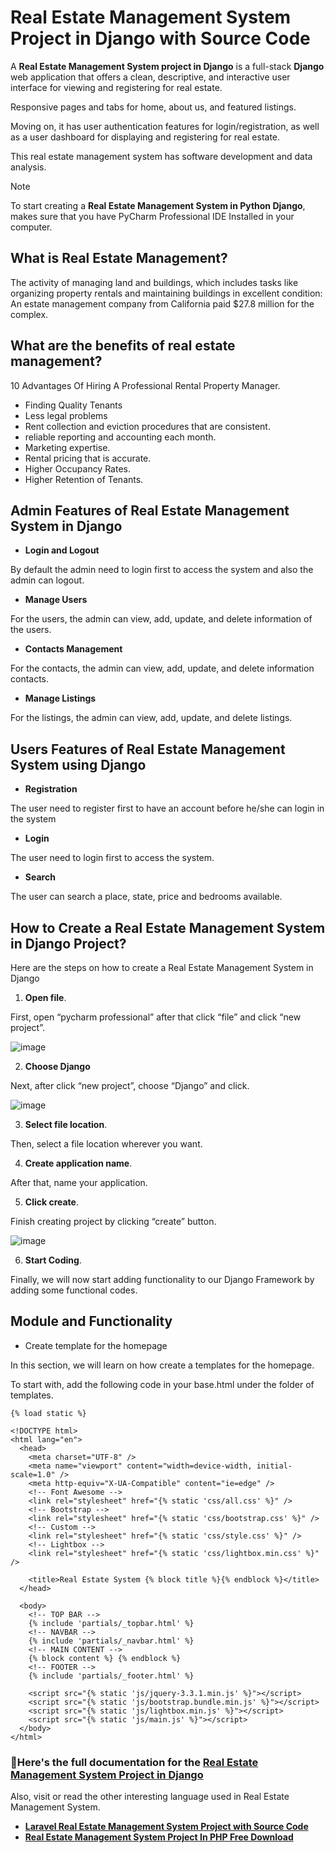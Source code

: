 # Real Estate Management System Project in Django with Source Code

A **Real Estate Management System project in Django** is a full-stack **Django** web application that offers a clean, descriptive, and interactive user interface for viewing and registering for real estate.

Responsive pages and tabs for home, about us, and featured listings.

Moving on, it has user authentication features for login/registration, as well as a user dashboard for displaying and registering for real estate.

This real estate management system has software development and data analysis.
>[!NOTE]
> To start creating a **Real Estate Management System in Python Django**, makes sure that you have PyCharm Professional IDE Installed in your computer.

## What is Real Estate Management?

The activity of managing land and buildings, which includes tasks like organizing property rentals and maintaining buildings in excellent condition: An estate management company from California paid $27.8 million for the complex.

## What are the benefits of real estate management?

10 Advantages Of Hiring A Professional Rental Property Manager.

* Finding Quality Tenants
* Less legal problems
* Rent collection and eviction procedures that are consistent.
* reliable reporting and accounting each month.
* Marketing expertise.
* Rental pricing that is accurate.
* Higher Occupancy Rates.
* Higher Retention of Tenants.


## Admin Features of Real Estate Management System in Django

*  **Login and Logout**

By default the admin need to login first to access the system and also the admin can logout.

* **Manage Users**

For the users, the admin can view, add, update, and delete information of the users.

* **Contacts Management**

For the contacts, the admin can view, add, update, and delete information contacts.

* **Manage Listings**

For the listings, the admin can view, add, update, and delete listings.

## Users Features of Real Estate Management System using Django

* **Registration**

The user need to register first to have an account before he/she can login in the system

* **Login**

The user need to login first to access the system.

* **Search**

The user can search a place, state, price and bedrooms available.

## How to Create a Real Estate Management System in Django Project?

Here are the steps on how to create a Real Estate Management System in Django

1. **Open file**.

First, open “pycharm professional” after that click “file” and click “new project”.

![image](https://github.com/user-attachments/assets/91c69582-ee65-4eb3-bfe6-73db35d86244)


2. **Choose Django**

Next, after click “new project”, choose “Django” and click.

![image](https://github.com/user-attachments/assets/013092be-3c91-4ec6-8ec5-ffca53189618)

3. **Select file location**.

Then, select a file location wherever you want.

4. **Create application name**.

After that, name your application.

5. **Click create**.

Finish creating project by clicking “create” button.

![image](https://github.com/user-attachments/assets/7ee95ddd-886d-4ff4-b513-5b1b94796c40)

6. **Start Coding**.

Finally, we will now start adding functionality to our Django Framework by adding some functional codes.

## Module and Functionality

* Create template for the homepage

In this section, we will learn on how create a templates for the homepage. 

To start with, add the following code in your base.html under the folder of templates.

```
{% load static %}

<!DOCTYPE html>
<html lang="en">
  <head>
    <meta charset="UTF-8" />
    <meta name="viewport" content="width=device-width, initial-scale=1.0" />
    <meta http-equiv="X-UA-Compatible" content="ie=edge" />
    <!-- Font Awesome -->
    <link rel="stylesheet" href="{% static 'css/all.css' %}" />
    <!-- Bootstrap -->
    <link rel="stylesheet" href="{% static 'css/bootstrap.css' %}" />
    <!-- Custom -->
    <link rel="stylesheet" href="{% static 'css/style.css' %}" />
    <!-- Lightbox -->
    <link rel="stylesheet" href="{% static 'css/lightbox.min.css' %}" />

    <title>Real Estate System {% block title %}{% endblock %}</title>
  </head>

  <body>
    <!-- TOP BAR -->
    {% include 'partials/_topbar.html' %}
    <!-- NAVBAR -->
    {% include 'partials/_navbar.html' %}
    <!-- MAIN CONTENT -->
    {% block content %} {% endblock %}
    <!-- FOOTER -->
    {% include 'partials/_footer.html' %}

    <script src="{% static 'js/jquery-3.3.1.min.js' %}"></script>
    <script src="{% static 'js/bootstrap.bundle.min.js' %}"></script>
    <script src="{% static 'js/lightbox.min.js' %}"></script>
    <script src="{% static 'js/main.js' %}"></script>
  </body>
</html>
```

### 📌Here's the full documentation for the [Real Estate Management System Project in Django ](https://itsourcecode.com/free-projects/python-projects/real-estate-management-system-project-in-django-with-source-code/)

Also, visit or read the other interesting language used in Real Estate Management System.

* **[Laravel Real Estate Management System Project with Source Code](https://itsourcecode.com/free-projects/php-project/laravel-real-estate-management-system-project-with-source-code/)**
* **[Real Estate Management System Project In PHP Free Download](https://itsourcecode.com/free-projects/php-project/real-estate-management-system-project-in-php-free-download/)**

